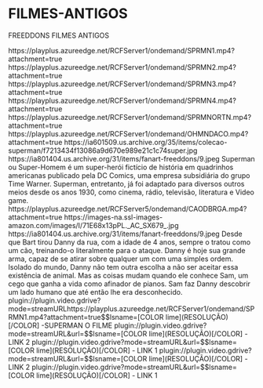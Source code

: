 # FILMES-ANTIGOS
FREEDDONS FILMES ANTIGOS
<item>
<title>[B]COLEÇÃO DO SUPERMAN [COLOR yellow] ANOS 80 [/COLOR]  [COLOR lime][/COLOR]  DUBLADO [/B]</title> 
<link>https://playplus.azureedge.net/RCFServer1/ondemand/SPRMN1.mp4?attachment=true</link>
<link>https://playplus.azureedge.net/RCFServer1/ondemand/SPRMN2.mp4?attachment=true</link>
<link>https://playplus.azureedge.net/RCFServer1/ondemand/SPRMN3.mp4?attachment=true</link>
<link>https://playplus.azureedge.net/RCFServer1/ondemand/SPRMN4.mp4?attachment=true</link>
<link>https://playplus.azureedge.net/RCFServer1/ondemand/SPRMNORTN.mp4?attachment=true</link>
<link>https://playplus.azureedge.net/RCFServer1/ondemand/OHMNDACO.mp4?attachment=true<link>
<thumbnail>https://ia601509.us.archive.org/35/items/colecao-superman/f7213434f13086a9d670e989e21c1c74super.jpg</thumbnail>
<fanart>https://ia801404.us.archive.org/31/items/fanart-freeddons/9.jpeg</fanart>
<info>Superman ou Super-Homem é um super-herói fictício de história em quadrinhos americanas publicado pela DC Comics, uma empresa subsidiária do grupo Time Warner. Superman, entretanto, já foi adaptado para diversos outros meios desde os anos 1930, como cinema, rádio, televisão, literatura e Video game.</info>
<genre></genre>
</item>

<item>
<title>[B] CÃO DE BRIGA [COLOR yellow][/COLOR] - [COLOR lime][/COLOR]  DUBLADO [/B]</title>
<link>https://playplus.azureedge.net/RCFServer5/ondemand/CAODBRGA.mp4?attachment=true</link>
<thumbnail>https://images-na.ssl-images-amazon.com/images/I/71E68x13pPL._AC_SX679_.jpg</thumbnail>
<fanart>https://ia801404.us.archive.org/31/items/fanart-freeddons/9.jpeg</fanart>
<info>Desde que Bart tirou Danny da rua, com a idade de 4 anos, sempre o tratou como um cão, treinando-o literalmente para o ataque. Danny é hoje sua grande arma, capaz de se atirar sobre qualquer um com uma simples ordem. Isolado do mundo, Danny não tem outra escolha a não ser aceitar essa existência de animal. Mas as coisas mudam quando ele conhece Sam, um cego que ganha a vida como afinador de pianos. Sam faz Danny descobrir um lado humano que até então lhe era desconhecido.</info>
<genre></genre>
</item>

<item>
<title>[B]COLEÇÃO DO SUPERMAN [COLOR yellow] ANOS 80 [/COLOR]  [COLOR lime][/COLOR]  DUBLADO [/B]</title> 
<link>plugin://plugin.video.gdrive?mode=streamURLhttps://playplus.azureedge.net/RCFServer1/ondemand/SPRMN1.mp4?attachment=true$$lsname=[COLOR lime](RESOLUÇÃO)[/COLOR] -SUPERMAN O FILME</link>
<link>plugin://plugin.video.gdrive?mode=streamURL&amp;url=$$lsname=[COLOR lime](RESOLUÇÃO)[/COLOR] - LINK 2</link>
<link>plugin://plugin.video.gdrive?mode=streamURL&amp;url=$$lsname=[COLOR lime](RESOLUÇÃO)[/COLOR] - LINK 1</link>
<link>plugin://plugin.video.gdrive?mode=streamURL&amp;url=$$lsname=[COLOR lime](RESOLUÇÃO)[/COLOR] - LINK 2</link>
<link>plugin://plugin.video.gdrive?mode=streamURL&amp;url=$$lsname=[COLOR lime](RESOLUÇÃO)[/COLOR] - LINK 1</link>
<thumbnail></thumbnail>
<fanart></fanart>
<info></info>
<genre></genre>
</item>


